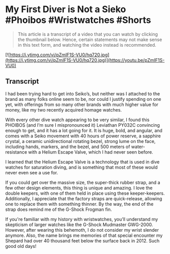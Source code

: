 # My First Diver is Not a Sieko #Phoibos #Wristwatches #Shorts

> This article is a transcript of a video that you can watch by clicking the thumbnail below. Hence, certain statements may not make sense in this text form, and watching the video instead is recommended.

[![https://i.ytimg.com/vi/pZmIF1S-VU0/hq720.jpg](https://i.ytimg.com/vi/pZmIF1S-VU0/hq720.jpg)](https://youtu.be/pZmIF1S-VU0)

## Transcript

I had been trying hard to get into Seiko’s, but neither was I attached to the brand as many folks online seem to be, nor could I justify spending on one yet, with offerings from so many other brands with much higher value for money, like my two recently acquired homage watches.

With every other dive watch appearing to be very similar, I found this PHOIBOS (and I’m sure I mispronounced it) Leviathan PY032C convincing enough to get, and it has a lot going for it. It is huge, bold, and angular, and comes with a Seiko movement with 40 hours of power reserve, a sapphire crystal, a ceramic unidirectional rotating bezel, strong lume on the face, including hands, markers, and the bezel, and 500 meters of water-resistance with a Helium Escape Valve, which I had never seen before.

I learned that the Helium Escape Valve is a technology that is used in dive watches for saturation diving, and is something that most of these would never even see a use for.

If you could get over the massive size, the super-thick rubber strap, and a few other design elements, this thing is unique and amazing. I love the double keepers, with one of them held in place using these keeper-keepers. Additionally, I appreciate that the factory straps are quick-release, allowing one to replace them with something thinner. By the way, the end of the strap does remind me of the G-Shock Frogman fin.

If you're familiar with my history with wristwatches, you’ll understand my skepticism of larger watches like the G-Shock Mudmaster GWG-2000. However, after wearing this behemoth, I do not consider my wrist slender anymore. Also, the name brings me memories of that special encounter my Shepard had over 40 thousand feet below the surface back in 2012. Such good old days!
